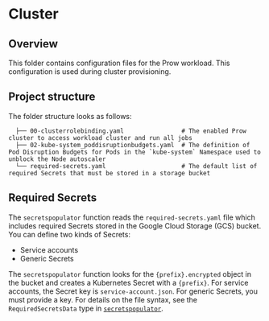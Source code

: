 # Cluster

## Overview

This folder contains configuration files for the Prow workload. This configuration is used during cluster provisioning.

## Project structure

<!-- Update the folder structure each time you modify it. -->

The folder structure looks as follows:

```
  ├── 00-clusterrolebinding.yaml                # The enabled Prow cluster to access workload cluster and run all jobs
  ├── 02-kube-system_poddisruptionbudgets.yaml  # The definition of Pod Disruption Budgets for Pods in the `kube-system` Namespace used to unblock the Node autoscaler
  └── required-secrets.yaml                     # The default list of required Secrets that must be stored in a storage bucket
```

## Required Secrets
The `secretspopulator` function reads the `required-secrets.yaml` file which includes required Secrets stored in the Google Cloud Storage (GCS) bucket.
You can define two kinds of Secrets:
- Service accounts
- Generic Secrets

The `secretspopulator` function looks for the `{prefix}.encrypted` object in the bucket and creates a Kubernetes Secret with a `{prefix}`.
For service accounts, the Secret key is `service-account.json`. For generic Secrets, you must provide a key.
For details on the file syntax, see the `RequiredSecretsData` type in [`secretspopulator`](../../development/tools/cmd/secretspopulator/main.go).

